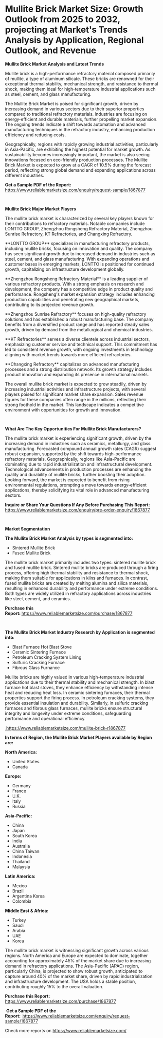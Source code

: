 <p><h1>Mullite Brick Market Size: Growth Outlook from 2025 to 2032, projecting at Market's Trends Analysis by Application, Regional Outlook, and Revenue</h1></p><p><strong>Mullite Brick Market Analysis and Latest Trends</strong></p>
<p><p>Mullite brick is a high-performance refractory material composed primarily of mullite, a type of aluminum silicate. These bricks are renowned for their exceptional thermal stability, mechanical strength, and resistance to thermal shock, making them ideal for high-temperature industrial applications such as steel, cement, and glass manufacturing. </p><p>The Mullite Brick Market is poised for significant growth, driven by increasing demand in various sectors due to their superior properties compared to traditional refractory materials. Industries are focusing on energy-efficient and durable materials, further propelling market expansion. The ongoing trends indicate a shift towards automation and advanced manufacturing techniques in the refractory industry, enhancing production efficiency and reducing costs.</p><p>Geographically, regions with rapidly growing industrial activities, particularly in Asia-Pacific, are exhibiting the highest potential for market growth. As sustainability becomes increasingly important, the market is also seeing innovations focused on eco-friendly production processes. The Mullite Brick Market is expected to grow at a CAGR of 10.5% during the forecast period, reflecting strong global demand and expanding applications across different industries.</p></p>
<p><strong>Get a Sample PDF of the Report:&nbsp;</strong> <a href="https://www.reliablemarketsize.com/enquiry/request-sample/1867877?utm_campaign=2140&utm_medium=2&utm_source=Github&utm_content=ia&utm_term=30012025&utm_id=mullite-brick">https://www.reliablemarketsize.com/enquiry/request-sample/1867877</a></p>
<p>&nbsp;</p>
<p><strong>Mullite Brick Major Market Players</strong></p>
<p><p>The mullite brick market is characterized by several key players known for their contributions to refractory materials. Notable companies include LONTTO GROUP, Zhengzhou Rongsheng Refractory Material, Zhengzhou Sunrise Refractory, KT Refractories, and Changxing Refractory.</p><p>**LONTTO GROUP** specializes in manufacturing refractory products, including mullite bricks, focusing on innovation and quality. The company has seen significant growth due to increased demand in industries such as steel, cement, and glass manufacturing. With expanding operations and customer bases in emerging markets, LONTTO is positioned for continued growth, capitalizing on infrastructure development globally.</p><p>**Zhengzhou Rongsheng Refractory Material** is a leading supplier of various refractory products. With a strong emphasis on research and development, the company has a competitive edge in product quality and performance. Rongsheng's market expansion strategy includes enhancing production capabilities and penetrating new geographical markets, contributing to its projected revenue growth.</p><p>**Zhengzhou Sunrise Refractory** focuses on high-quality refractory solutions and has established a robust manufacturing base. The company benefits from a diversified product range and has reported steady sales growth, driven by demand from the metallurgical and chemical industries.</p><p>**KT Refractories** serves a diverse clientele across industrial sectors, emphasizing customer service and technical support. This commitment has led to consistent revenue growth, with ongoing investments in technology aligning with market trends towards more efficient refractories.</p><p>**Changxing Refractory** capitalizes on advanced manufacturing processes and a strong distribution network. Its growth strategy includes product innovation and expanding its presence in international markets.</p><p>The overall mullite brick market is expected to grow steadily, driven by increasing industrial activities and infrastructure projects, with several players poised for significant market share expansion. Sales revenue figures for these companies often range in the millions, reflecting their strong foothold in the market. This landscape indicates a competitive environment with opportunities for growth and innovation.</p></p>
<p>&nbsp;</p>
<p><strong>What Are The Key Opportunities For Mullite Brick Manufacturers?</strong></p>
<p><p>The mullite brick market is experiencing significant growth, driven by the increasing demand in industries such as ceramics, metallurgy, and glass manufacturing. Forecasted compound annual growth rates (CAGR) suggest robust expansion, supported by the shift towards high-performance refractory materials. Geographically, regions like Asia-Pacific are dominating due to rapid industrialization and infrastructural development. Technological advancements in production processes are enhancing the quality and durability of mullite bricks, further boosting their adoption. Looking forward, the market is expected to benefit from rising environmental regulations, prompting a move towards energy-efficient applications, thereby solidifying its vital role in advanced manufacturing sectors.</p></p>
<p><strong>Inquire or Share Your Questions If Any Before Purchasing This Report:</strong> <a href="https://www.reliablemarketsize.com/enquiry/pre-order-enquiry/1867877?utm_campaign=2140&utm_medium=2&utm_source=Github&utm_content=ia&utm_term=30012025&utm_id=mullite-brick">https://www.reliablemarketsize.com/enquiry/pre-order-enquiry/1867877</a></p>
<p>&nbsp;</p>
<p><strong>Market Segmentation</strong></p>
<p><strong>The Mullite Brick Market Analysis by types is segmented into:</strong></p>
<p><ul><li>Sintered Mullite Brick</li><li>Fused Mullite Brick</li></ul></p>
<p><p>The mullite brick market primarily includes two types: sintered mullite brick and fused mullite brick. Sintered mullite bricks are produced through a firing process, offering high thermal stability and resistance to thermal shock, making them suitable for applications in kilns and furnaces. In contrast, fused mullite bricks are created by melting alumina and silica materials, resulting in enhanced durability and performance under extreme conditions. Both types are widely utilized in refractory applications across industries like steel, cement, and ceramics.</p></p>
<p><strong>Purchase this Report:&nbsp;</strong><a href="https://www.reliablemarketsize.com/purchase/1867877?utm_campaign=2140&utm_medium=2&utm_source=Github&utm_content=ia&utm_term=30012025&utm_id=mullite-brick">https://www.reliablemarketsize.com/purchase/1867877</a></p>
<p>&nbsp;</p>
<p><strong>The Mullite Brick Market Industry Research by Application is segmented into:</strong></p>
<p><ul><li>Blast Furnace Hot Blast Stove</li><li>Ceramic Sintering Furnace</li><li>Petroleum Cracking System Lining</li><li>Sulfuric Cracking Furnace</li><li>Fibrous Glass Furnance</li></ul></p>
<p><p>Mullite bricks are highly valued in various high-temperature industrial applications due to their thermal stability and mechanical strength. In blast furnace hot blast stoves, they enhance efficiency by withstanding intense heat and reducing heat loss. In ceramic sintering furnaces, their thermal properties support the firing process. In petroleum cracking systems, they provide essential insulation and durability. Similarly, in sulfuric cracking furnaces and fibrous glass furnaces, mullite bricks ensure structural integrity and longevity under extreme conditions, safeguarding performance and operational efficiency.</p></p>
<p><a href="https://www.reliablemarketsize.com/mullite-brick-r1867877?utm_campaign=2140&utm_medium=2&utm_source=Github&utm_content=ia&utm_term=30012025&utm_id=mullite-brick">&nbsp;https://www.reliablemarketsize.com/mullite-brick-r1867877</a></p>
<p><strong>In terms of Region, the Mullite Brick Market Players available by Region are:</strong></p>
<p>
    <p> <strong> North America: </strong>
        <ul>
            <li>United States</li>
            <li>Canada</li>
        </ul>
        </p> 
    <p> <strong> Europe: </strong>
        <ul>
            <li>Germany</li>
            <li>France</li>
            <li>U.K.</li>
            <li>Italy</li>
            <li>Russia</li>
        </ul>
        </p> 
    <p> <strong> Asia-Pacific: </strong>
        <ul>
            <li>China</li>
            <li>Japan</li>
            <li>South Korea</li>
            <li>India</li>
            <li>Australia</li>
            <li>China Taiwan</li>
            <li>Indonesia</li>
            <li>Thailand</li>
            <li>Malaysia</li>
        </ul>
        </p> 
    <p> <strong> Latin America: </strong>
        <ul>
            <li>Mexico</li>
            <li>Brazil</li>
            <li>Argentina Korea</li>
            <li>Colombia</li>
        </ul>
        </p> 
    <p> <strong> Middle East & Africa: </strong>
        <ul>
            <li>Turkey</li>
            <li>Saudi</li>
            <li>Arabia</li>
            <li>UAE</li>
            <li>Korea</li>
        </ul>
    </p>
    </p>
<p><p>The mullite brick market is witnessing significant growth across various regions. North America and Europe are expected to dominate, together accounting for approximately 45% of the market share due to increasing demand in refractory applications. The Asia-Pacific (APAC) region, particularly China, is projected to show robust growth, anticipated to capture around 40% of the market share, driven by rapid industrialization and infrastructure development. The USA holds a stable position, contributing roughly 15% to the overall valuation.</p></p>
<p><strong>Purchase this Report: </strong><a href="https://www.reliablemarketsize.com/purchase/1867877?utm_campaign=2140&utm_medium=2&utm_source=Github&utm_content=ia&utm_term=30012025&utm_id=mullite-brick">https://www.reliablemarketsize.com/purchase/1867877</a></p>
<p>&nbsp;<strong>Get a Sample PDF of the Report:&nbsp;&nbsp;</strong><a href="https://www.reliablemarketsize.com/enquiry/request-sample/1867877?utm_campaign=2140&utm_medium=2&utm_source=Github&utm_content=ia&utm_term=30012025&utm_id=mullite-brick">https://www.reliablemarketsize.com/enquiry/request-sample/1867877</a></p>
<p><strong></strong></p>
<p>Check more reports on <a href="https://www.reliablemarketsize.com/?utm_campaign=2140&utm_medium=2&utm_source=Github&utm_content=ia&utm_term=30012025&utm_id=mullite-brick">https://www.reliablemarketsize.com/</a></p>